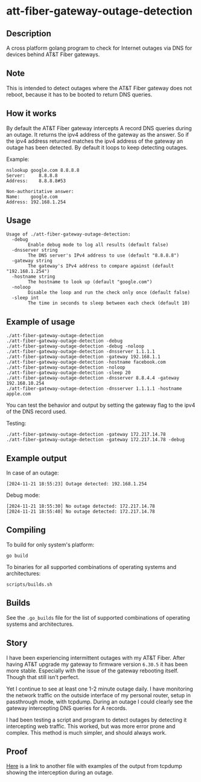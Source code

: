 # att-fiber-gateway-outage-detection

## Description
A cross platform golang program to check for Internet outages via DNS for
devices behind AT&T Fiber gateways.

## Note
This is intended to detect outages where the AT&T Fiber gateway does not reboot,
because it has to be booted to return DNS queries.

## How it works
By default the AT&T Fiber gateway intercepts A record DNS queries during an
outage. It returns the ipv4 address of the gateway as the answer. So if the ipv4
address returned matches the ipv4 address of the gateway an outage has been
detected. By default it loops to keep detecting outages.

Example:
```
nslookup google.com 8.8.8.8
Server:     8.8.8.8
Address:    8.8.8.8#53

Non-authoritative answer:
Name:    google.com
Address: 192.168.1.254
```

## Usage
```
Usage of ./att-fiber-gateway-outage-detection:
  -debug
        Enable debug mode to log all results (default false)
  -dnsserver string
        The DNS server's IPv4 address to use (default "8.8.8.8")
  -gateway string
        The gateway's IPv4 address to compare against (default "192.168.1.254")
  -hostname string
        The hostname to look up (default "google.com")
  -noloop
        Disable the loop and run the check only once (default false)
  -sleep int
        The time in seconds to sleep between each check (default 10)
```

## Example of usage
```
./att-fiber-gateway-outage-detection
./att-fiber-gateway-outage-detection -debug
./att-fiber-gateway-outage-detection -debug -noloop
./att-fiber-gateway-outage-detection -dnsserver 1.1.1.1
./att-fiber-gateway-outage-detection -gateway 192.168.1.1
./att-fiber-gateway-outage-detection -hostname facebook.com
./att-fiber-gateway-outage-detection -noloop
./att-fiber-gateway-outage-detection -sleep 20
./att-fiber-gateway-outage-detection -dnsserver 8.8.4.4 -gateway 192.168.10.254
./att-fiber-gateway-outage-detection -dnsserver 1.1.1.1 -hostname apple.com

```

You can test the behavior and output by setting the gateway flag to the ipv4 of the DNS record used.

Testing:
```
./att-fiber-gateway-outage-detection -gateway 172.217.14.78
./att-fiber-gateway-outage-detection -gateway 172.217.14.78 -debug
```

## Example output
In case of an outage:
```
[2024-11-21 18:55:23] Outage detected: 192.168.1.254
```

Debug mode:
```
[2024-11-21 18:55:30] No outage detected: 172.217.14.78
[2024-11-21 18:55:40] No outage detected: 172.217.14.78
```

## Compiling
To build for only system's platform:
```
go build
```

To binaries for all supported combinations of operating systems and architectures:
```
scripts/builds.sh
```

## Builds
See the `.go_builds` file for the list of supported combinations of operating
systems and architectures.

## Story
I have been experiencing intermittent outages with my AT&T Fiber. After having
AT&T upgrade my gateway to firmware version `6.30.5` it has been more stable.
Especially with the issue of the gateway rebooting itself. Though that still
isn't perfect.

Yet I continue to see at least one 1-2 minute outage daily. I have monitoring
the network traffic on the outside interface of my personal router, setup in
passthrough mode, with tcpdump. During an outage I could clearly see the
gateway intercepting DNS queries for A records.

I had been testing a script and program to detect outages by detecting it
intercepting web traffic. This worked, but was more error prone and complex.
This method is much simpler, and should always work.

## Proof
[Here](PROOF.md) is a link to another file with examples of the output from
tcpdump showing the interception during an outage.
